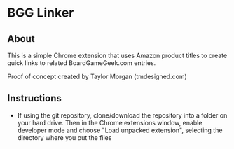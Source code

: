 # BGG Linker

## About

This is a simple Chrome extension that uses Amazon product titles to create quick links to related BoardGameGeek.com entries.

Proof of concept created by Taylor Morgan (tmdesigned.com)

## Instructions

- If using the git repository, clone/download the repository into a folder on your hard drive. Then in the Chrome extensions window, enable developer mode and choose "Load unpacked extension", selecting the directory where you put the files
